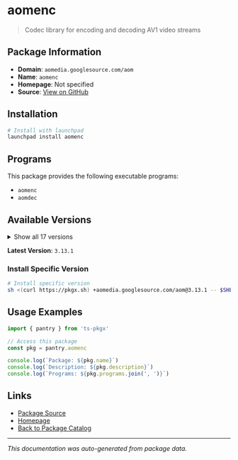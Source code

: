 # aomenc

> Codec library for encoding and decoding AV1 video streams

## Package Information

- **Domain**: `aomedia.googlesource.com/aom`
- **Name**: `aomenc`
- **Homepage**: Not specified
- **Source**: [View on GitHub](https://github.com/pkgxdev/pantry/tree/main/projects/aomedia.googlesource.com/aom/package.yml)

## Installation

```bash
# Install with launchpad
launchpad install aomenc
```

## Programs

This package provides the following executable programs:

- `aomenc`
- `aomdec`

## Available Versions

<details>
<summary>Show all 17 versions</summary>

- `3.13.1`, `3.13.0`, `3.12.1`, `3.12.0`, `3.11.0`
- `3.10.0`, `3.9.1`, `3.9.0`, `3.8.3`, `3.8.2`
- `3.8.1`, `3.8.0`, `3.7.2`, `3.7.1`, `3.7.0`
- `3.6.1`, `3.5.0`

</details>

**Latest Version**: `3.13.1`

### Install Specific Version

```bash
# Install specific version
sh <(curl https://pkgx.sh) +aomedia.googlesource.com/aom@3.13.1 -- $SHELL -i
```

## Usage Examples

```typescript
import { pantry } from 'ts-pkgx'

// Access this package
const pkg = pantry.aomenc

console.log(`Package: ${pkg.name}`)
console.log(`Description: ${pkg.description}`)
console.log(`Programs: ${pkg.programs.join(', ')}`)
```

## Links

- [Package Source](https://github.com/pkgxdev/pantry/tree/main/projects/aomedia.googlesource.com/aom/package.yml)
- [Homepage](#)
- [Back to Package Catalog](../../../package-catalog.md)

---

*This documentation was auto-generated from package data.*

